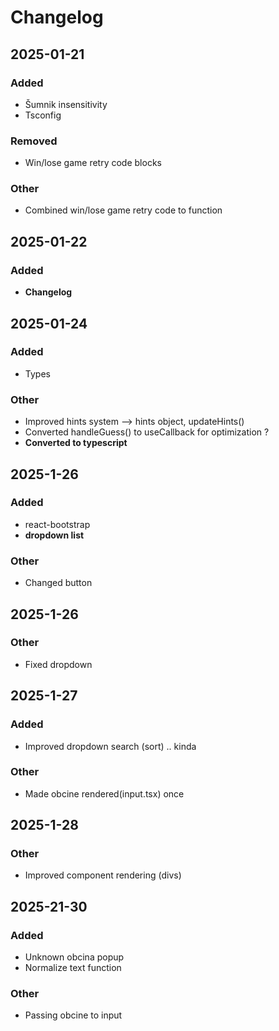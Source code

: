 # Changelog

## 2025-01-21

### Added 

- Šumnik insensitivity
- Tsconfig

### Removed

- Win/lose game retry code blocks

### Other

- Combined win/lose game retry code to function


## 2025-01-22

### Added

- **Changelog**


## 2025-01-24

### Added

- Types

### Other

- Improved hints system --> hints object, updateHints()
- Converted handleGuess() to useCallback for optimization ?
- **Converted to typescript**


## 2025-1-26

### Added

- react-bootstrap
- **dropdown list**

### Other

- Changed button


## 2025-1-26

### Other

- Fixed dropdown

## 2025-1-27

### Added

- Improved dropdown search (sort) .. kinda

### Other

- Made obcine rendered(input.tsx) once


## 2025-1-28

### Other

- Improved component rendering (divs)

## 2025-21-30

### Added 

- Unknown obcina popup
- Normalize text function

### Other

- Passing obcine to input
